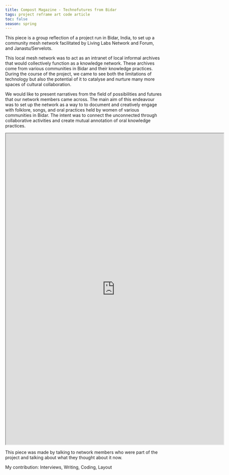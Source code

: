 ```yaml
---
title: Compost Magazine - Technofutures from Bidar
tags: project reframe art code article
toc: false
season: spring
---
```

This piece is a group reflection of a project run in Bidar, India, to set up a community mesh network facilitated by Living Labs Network and Forum, and Janastu/Servelots.

This local mesh network was to act as an intranet of local informal archives that would collectively function as a knowledge network. These archives come from various communities in Bidar and their knowledge practices. During the course of the project, we came to see both the limitations of technology but also the potential of it to catalyse and nurture many more spaces of cultural collaboration.

We would like to present narratives from the field of possibilities and futures that our network members came across. The main aim of this endeavour was to set up the network as a way to to document and creatively engage with folklore, songs, and oral practices held by women of various communities in Bidar. The intent was to connect the unconnected through collaborative activities and create mutual annotation of oral knowledge practices.

<iframe src="https://one.compost.digital/fertile-technofutures-from-bidar/" width="700" height="1000" class="resize-vertical"></iframe>

This piece was made by talking to network members who were part of the project and talking about what they thought about it now.



My contribution: Interviews, Writing, Coding, Layout
